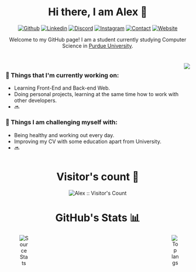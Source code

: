 <!--Greetings-->
<h1 align="center">Hi there, I am Alex 👋</h1>
<div style="text-align: center;">

<!--Links-->
[![Github](https://img.shields.io/badge/GitHub-100000?style=for-the-badge&logo=github&logoColor=white)](https://github.com/alesgsanudoo)
[![Linkedin](https://img.shields.io/badge/LinkedIn-0077B5?style=for-the-badge&logo=linkedin&logoColor=whit)](https://www.linkedin.com/in/alejandro-s-griffith-13b210261/)
[![Discord](https://img.shields.io/badge/Discord-7289DA?style=for-the-badge&logo=discord&logoColor=white)](https://discordapp.com/users/353508832825180160)
[![Instagram](https://img.shields.io/badge/Instagram-E4405F?style=for-the-badge&logo=instagram&logoColor=white)](https://www.instagram.com/alesgsanudoo_/)
[![Contact](https://img.shields.io/badge/Gmail-D14836?style=for-the-badge&logo=gmail&logoColor=white)](mailto:contact@alesgsanudoo.com)
[![Website](https://img.shields.io/badge/website-000000?style=for-the-badge&logo=About.me&logoColor=white)](https://alesgsanudoo.com)
</div>


<!--Introduction-->
<div style="text-align: center;">
Welcome to my GitHub page! I am a student currently studying Computer Science in <a href="https://www.purdue.edu">Purdue University</a>.
</div>

#

<div style="display: flex; justify-content: space-between;">
    <div>
        <h3>🌱 Things that I'm currently working on:</h3>
        <ul>
            <li>Learning Front-End and Back-end Web.</li>
            <li>Doing personal projects, learning at the same time how to work with other developers.</li>
            <li>🔜</li>
        </ul>
        <h3>💪 Things I am challenging myself with:</h3>
        <ul>
            <li>Being healthy and working out every day.</li>
            <li>Improving my CV with some education apart from University.</li>
            <li>🔜</li>
        </ul>
    </div>
    <img src="https://private-user-images.com/74038190/240906093-9be4d344-6782-461a-b5a6-32a07bf7b34e.gif" style="max-width: 50%;">
</div>



<h1 align="center">Visitor's count 👀</h1>
<p align="center"><img src="https://profile-counter.glitch.me/{alesgsanudoo}/count.svg" alt="Alex :: Visitor's Count" /></p>

<h1 align="center">GitHub's Stats 📊</h1>
<div align="center">
  <div style="display: flex; justify-content: space-between;">
    <div>
      <img src="https://github-readme-stats.vercel.app/api?username=alesgsanudoo&show_icons=true&hide_rank=true&count_private=true&include_all_commits=true&bg_color=00000000" alt="Source Stats" style="max-width: 25%;">
    </div>
    <div>
      <img src="https://github-readme-stats.vercel.app/api/top-langs/?username=alesgsanudoo&langs_count=10&bg_color=00000000" alt="Top langs" style="max-width: 25%;">
    </div>
  </div>
</div>

